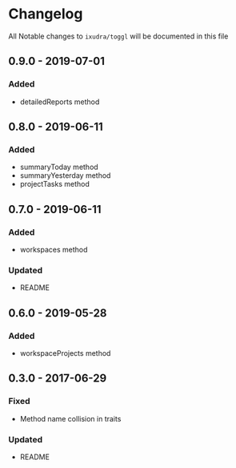 # Changelog

All Notable changes to `ixudra/toggl` will be documented in this file

## 0.9.0 - 2019-07-01
### Added
- detailedReports method


## 0.8.0 - 2019-06-11
### Added
- summaryToday method
- summaryYesterday method
- projectTasks method

## 0.7.0 - 2019-06-11
### Added
- workspaces method

### Updated
- README

## 0.6.0 - 2019-05-28
### Added
- workspaceProjects method

## 0.3.0 - 2017-06-29
### Fixed
- Method name collision in traits

### Updated
- README


